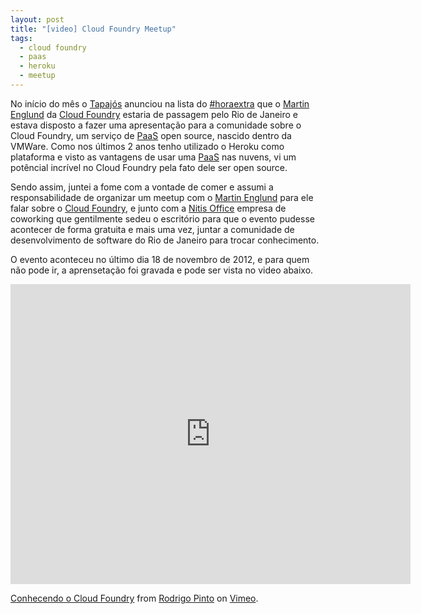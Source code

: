 ```yaml
---
layout: post
title: "[video] Cloud Foundry Meetup"
tags:
  - cloud foundry
  - paas
  - heroku
  - meetup
---
```


No início do mês o [Tapajós](http://twitter.com/tapajos) anunciou na lista do [#horaextra](http://horaextra.org) que o [Martin Englund][1] da [Cloud Foundry][2] estaria de passagem pelo Rio de Janeiro e estava disposto a fazer uma apresentação para a comunidade sobre o Cloud Foundry, um serviço de [PaaS][3] open source, nascido dentro da VMWare. Como nos últimos 2 anos tenho utilizado o Heroku como plataforma e visto as vantagens de usar uma [PaaS][3] nas nuvens, vi um potêncial incrível no Cloud Foundry pela fato dele ser open source.

Sendo assim, juntei a fome com a vontade de comer e assumi a responsabilidade de organizar um meetup com o [Martin Englund][1] para ele falar sobre o [Cloud Foundry][2], e junto com a [Nitis Office][4] empresa de coworking que gentilmente sedeu o escritório para que o evento pudesse acontecer de forma gratuita e mais uma vez, juntar a comunidade de desenvolvimento de software do Rio de Janeiro para trocar conhecimento.

O evento aconteceu no último dia 18 de novembro de 2012, e para quem não pode ir, a aprensetação foi gravada e pode ser vista no video abaixo.

<p><iframe src="http://player.vimeo.com/video/52576884?badge=0" width="640" height="480" frameborder="0" webkitAllowFullScreen mozallowfullscreen allowFullScreen></iframe>
<p><a href="http://vimeo.com/52576884">Conhecendo o Cloud Foundry</a> from <a href="http://vimeo.com/rodrigoospinto">Rodrigo Pinto</a> on <a href="http://vimeo.com">Vimeo</a>.</p>
</p>

[1]: http://twitter.com/pmenglund
[2]: http://cloudfoundry.com
[3]: http://en.wikipedia.org/wiki/Platform_as_a_service
[4]: http://www.nitisoffice.com.br/